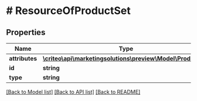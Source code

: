 # # ResourceOfProductSet

## Properties

Name | Type | Description | Notes
------------ | ------------- | ------------- | -------------
**attributes** | [**\criteo\api\marketingsolutions\preview\Model\ProductSet**](ProductSet.md) |  | [optional]
**id** | **string** |  | [optional]
**type** | **string** |  | [optional]

[[Back to Model list]](../../README.md#models) [[Back to API list]](../../README.md#endpoints) [[Back to README]](../../README.md)
